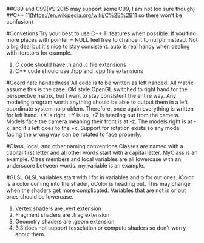 ##C89 and C99(VS 2015 may support some C99, I am not too sure though)
##C++ 11(https://en.wikipedia.org/wiki/C%2B%2B11 so there won't be confusion)

#Convetions
Try your best to use C++ 11 features when possible. If you find more places with pointer = NULL feel free to change it to nullptr instead. Not a big deal but it's nice to stay consistent. auto is real handy when dealing with iterators for example.

1. C code should have .h and .c file extensions
2. C++ code should use .hpp and .cpp file extensions

#Coordinate handedness
All code is to be written as left handed. All matrix assume this is the case. Old style OpenGL switched to right hand for the perspective matrix, but I want to stay consistent the entire way. Any modeling program worth anything should be able to output them in a left coordinate system no problem.
Therefore, once again everything is written for left hand. +X is right, +Y is up, +Z is heading out from the camera.
Models face the camera meaning their front is at -z. The models right is at -x, and it's left goes to the +x. Support for rotation exists so any model facing the wrong way can be rotated to face properly.

#Class, local, and other naming conventions
Classes are named with a capital first letter and all other words start with a capital letter. MyClass is an example.
Class members and local variables are all lowercase with an underscore between words. my_variable is an example.

#GLSL
GLSL variables start with i for in variables and o for out ones. iColor is a color coming into the shader, oColor is heading out. This may change when the shaders get more complicated.
Variables that are not in or out ones should be lowercase.

1. Vertex shaders are .vert extension
2. Fragment shaders are .frag extension
3. Geometry shaders are .geom extension
4. 3.3 does not support tesselation or compute shaders so don't worry about them.

